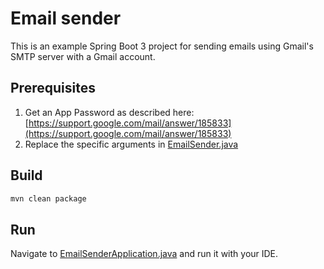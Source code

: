 # Email sender

This is an example Spring Boot 3 project for sending emails using Gmail's SMTP server with a Gmail account.

## Prerequisites

1. Get an App Password as described here: [https://support.google.com/mail/answer/185833](https://support.google.com/mail/answer/185833)
2. Replace the specific arguments in [EmailSender.java](src/main/java/io/camunda/email/EmailSender.java)

## Build

```bash
mvn clean package
```

## Run

Navigate to [EmailSenderApplication.java](src/main/java/io/camunda/email/EmailSenderApplication.java) and run it with your IDE.

